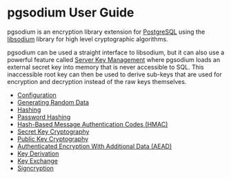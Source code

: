 # pgsodium User Guide

pgsodium is an encryption library extension for
[PostgreSQL](https://www.postgresql.org/) using the
[libsodium](https://download.libsodium.org/doc/) library for high
level cryptographic algorithms.

pgsodium can be used a straight interface to libsodium, but it can
also use a powerful feature called [Server Key
Management](./Server_Key_Management.md) where pgsodium loads an external
secret key into memory that is never accessible to SQL.  This
inaccessible root key can then be used to derive sub-keys that are used
for encryption and decryption instead of the raw keys themselves.


- [Configuration](Configuration.md)
- [Generating Random Data](Generating_Random_Data.md)
- [Hashing](Hashing.md)
- [Password Hashing](Password_Hashing.md)
- [Hash-Based Message Authentication Codes (HMAC)](HMAC.md)
- [Secret Key Cryptography](Secret_Key_Cryptography.md)
- [Public Key Cryptography](Public_Key_Cryptography.md)
- [Authenticated Encryption With Additional Data (AEAD)](Authenticated_Encryption_With_Additional_Data.md)
- [Key Derivation](Key_Derivation.md)
- [Key Exchange](Key_Exchange.md)
- [Signcryption](Signcryption.md)

